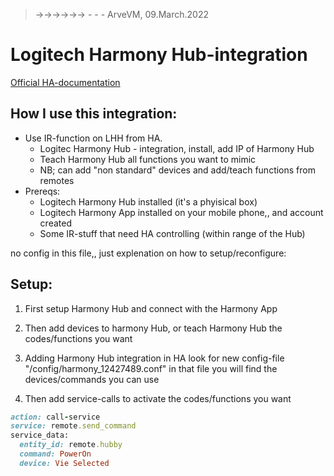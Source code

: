 >  ->->->->->-> -  -  -  ArveVM, 09.March.2022
# Logitech Harmony Hub-integration
[Official HA-documentation](https://www.home-assistant.io/integrations/harmony/)


## How I use this integration:  
- Use IR-function on LHH from HA.  
  - Logitec Harmony Hub - integration, install, add IP of Harmony Hub
  - Teach Harmony Hub all functions you want to mimic
  -   NB; can add "non standard" devices and add/teach functions from remotes
- Prereqs:
  - Logitech Harmony Hub installed (it's a phyisical box)
  - Logitech Harmony App installed on your mobile phone,, and account created
  - Some IR-stuff that need HA controlling (within range of the Hub)

no config in this file,, just explenation on how to setup/reconfigure:


## Setup:
1. First setup Harmony Hub and connect with the Harmony App

2. Then add devices to harmony Hub,
   or teach Harmony Hub the codes/functions you want

3. Adding Harmony Hub integration in HA
   look for new config-file "/config/harmony_12427489.conf"
     in that file you will find the devices/commands you can use

4. Then add service-calls to activate the codes/functions you want

```ruby
action: call-service
service: remote.send_command
service_data:
  entity_id: remote.hubby
  command: PowerOn
  device: Vie Selected
```

